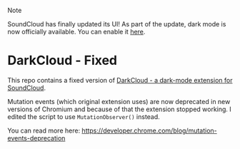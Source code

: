 > [!NOTE]  
> SoundCloud has finally updated its UI! As part of the update, dark mode is now officially available. You can enable it [here](https://soundcloud.com/settings).

# DarkCloud - Fixed
This repo contains a fixed version of [DarkCloud - a dark-mode extension for SoundCloud](https://github.com/iamdiogo/DarkCloud).  
  
Mutation events (which original extension uses) are now deprecated in new versions of Chromium and because of that the extension stopped working. I edited the script to use `MutationObserver()` instead.
  
You can read more here: https://developer.chrome.com/blog/mutation-events-deprecation
